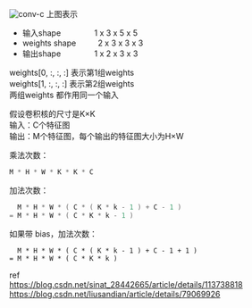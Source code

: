 
![conv-c](https://github.com/lix19937/dnn-cookbook/assets/38753233/e18e8f26-37ec-4c28-a75c-36c1735edece)
上图表示  
+ 输入shape&emsp;&emsp;&emsp;&emsp; 1 x 3 x 5 x 5    
+ weights shape&emsp;&emsp;&ensp; 2 x 3 x 3 x 3
+ 输出shape&emsp;&emsp;&emsp;&emsp; 1 x 2 x 3 x 3

weights[0, :, :, :]   表示第1组weights   
weights[1, :, :, :]   表示第2组weights   
两组weights 都作用同一个输入    

假设卷积核的尺寸是K×K    
输入：C个特征图  
输出：M个特征图，每个输出的特征图大小为H×W    

乘法次数：    
```cpp 
M * H * W * K * K * C
```
加法次数：    
```cpp 
  M * H * W * ( C * ( K * k - 1 ) + C - 1 )      
= M * H * W * ( C * K * k - 1 )    
```
如果带 bias，加法次数：   
```
  M * H * W * ( C * ( K * k - 1 ) + C - 1 + 1 )
= M * H * W * ( C * K * k )
```   


ref   
https://blog.csdn.net/sinat_28442665/article/details/113738818  
https://blog.csdn.net/liusandian/article/details/79069926   

